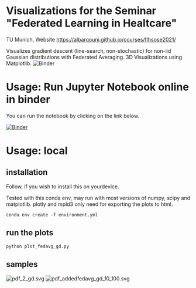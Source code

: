 # Visualizations for the Seminar "Federated Learning in Healtcare"
TU Munich, Website https://albarqouni.github.io/courses/flhsose2021/

Visualizes gradient descent (line-search, non-stochastic) for non-iid Gaussian distributions with Federated Averaging.
3D Visualizations using Matplotlib. ![Binder](https://mybinder.org/badge_logo.svg)

# Usage: Run Jupyter Notebook online in binder

You can run the notebook by clicking on the link below.

[![Binder](https://mybinder.org/badge_logo.svg)](https://mybinder.org/v2/gh/michaelfeil/fl-in-healtcare-viz/HEAD?filepath=colab-viz-fedavg-vs-gd.ipynb)

# Usage: local
## installation
Follow, if you wish to install this on yourdevice. 

Tested with this conda env, may run with most versions of numpy, scipy and matplotlib. 
plotly and mpld3 only need for exporting the plots to html. 

```conda env create -f environment.yml```

## run the plots
```python plot_fedavg_gd.py```

## samples
![](/plot_output/pdf_2_gd.svg   " pdf_2_gd.svg ")
![](/plot_output/pdf_addedfedavg_gd_10_100.svg   " pdf_addedfedavg_gd_10_100.svg ")
